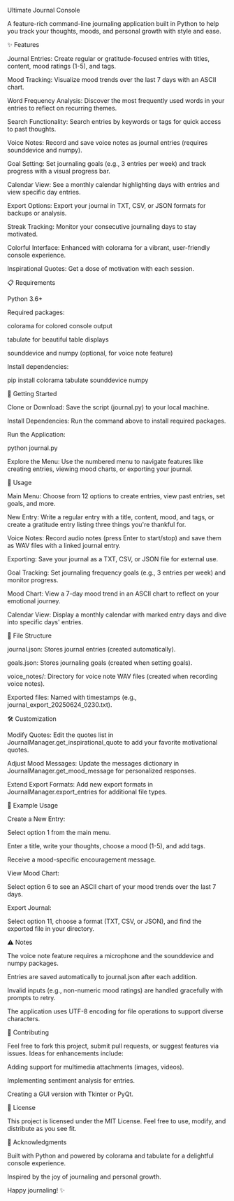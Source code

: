 Ultimate Journal Console

A feature-rich command-line journaling application built in Python to help you track your thoughts, moods, and personal growth with style and ease.

✨ Features





Journal Entries: Create regular or gratitude-focused entries with titles, content, mood ratings (1-5), and tags.



Mood Tracking: Visualize mood trends over the last 7 days with an ASCII chart.



Word Frequency Analysis: Discover the most frequently used words in your entries to reflect on recurring themes.



Search Functionality: Search entries by keywords or tags for quick access to past thoughts.



Voice Notes: Record and save voice notes as journal entries (requires sounddevice and numpy).



Goal Setting: Set journaling goals (e.g., 3 entries per week) and track progress with a visual progress bar.



Calendar View: See a monthly calendar highlighting days with entries and view specific day entries.



Export Options: Export your journal in TXT, CSV, or JSON formats for backups or analysis.



Streak Tracking: Monitor your consecutive journaling days to stay motivated.



Colorful Interface: Enhanced with colorama for a vibrant, user-friendly console experience.



Inspirational Quotes: Get a dose of motivation with each session.

📋 Requirements





Python 3.6+



Required packages:





colorama for colored console output



tabulate for beautiful table displays



sounddevice and numpy (optional, for voice note feature)



Install dependencies:

pip install colorama tabulate sounddevice numpy

🚀 Getting Started





Clone or Download: Save the script (journal.py) to your local machine.



Install Dependencies: Run the command above to install required packages.



Run the Application:

python journal.py



Explore the Menu: Use the numbered menu to navigate features like creating entries, viewing mood charts, or exporting your journal.

📖 Usage





Main Menu: Choose from 12 options to create entries, view past entries, set goals, and more.



New Entry: Write a regular entry with a title, content, mood, and tags, or create a gratitude entry listing three things you're thankful for.



Voice Notes: Record audio notes (press Enter to start/stop) and save them as WAV files with a linked journal entry.



Exporting: Save your journal as a TXT, CSV, or JSON file for external use.



Goal Tracking: Set journaling frequency goals (e.g., 3 entries per week) and monitor progress.



Mood Chart: View a 7-day mood trend in an ASCII chart to reflect on your emotional journey.



Calendar View: Display a monthly calendar with marked entry days and dive into specific days' entries.

📂 File Structure





journal.json: Stores journal entries (created automatically).



goals.json: Stores journaling goals (created when setting goals).



voice_notes/: Directory for voice note WAV files (created when recording voice notes).



Exported files: Named with timestamps (e.g., journal_export_20250624_0230.txt).

🛠️ Customization





Modify Quotes: Edit the quotes list in JournalManager.get_inspirational_quote to add your favorite motivational quotes.



Adjust Mood Messages: Update the messages dictionary in JournalManager.get_mood_message for personalized responses.



Extend Export Formats: Add new export formats in JournalManager.export_entries for additional file types.

📝 Example Usage





Create a New Entry:





Select option 1 from the main menu.



Enter a title, write your thoughts, choose a mood (1-5), and add tags.



Receive a mood-specific encouragement message.



View Mood Chart:





Select option 6 to see an ASCII chart of your mood trends over the last 7 days.



Export Journal:





Select option 11, choose a format (TXT, CSV, or JSON), and find the exported file in your directory.

⚠️ Notes





The voice note feature requires a microphone and the sounddevice and numpy packages.



Entries are saved automatically to journal.json after each addition.



Invalid inputs (e.g., non-numeric mood ratings) are handled gracefully with prompts to retry.



The application uses UTF-8 encoding for file operations to support diverse characters.

🌟 Contributing

Feel free to fork this project, submit pull requests, or suggest features via issues. Ideas for enhancements include:





Adding support for multimedia attachments (images, videos).



Implementing sentiment analysis for entries.



Creating a GUI version with Tkinter or PyQt.

📜 License

This project is licensed under the MIT License. Feel free to use, modify, and distribute as you see fit.

🙏 Acknowledgments





Built with Python and powered by colorama and tabulate for a delightful console experience.



Inspired by the joy of journaling and personal growth.

Happy journaling! ✨
